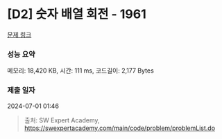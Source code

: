 # [D2] 숫자 배열 회전 - 1961 

[문제 링크](https://swexpertacademy.com/main/code/problem/problemDetail.do?contestProbId=AV5Pq-OKAVYDFAUq) 

### 성능 요약

메모리: 18,420 KB, 시간: 111 ms, 코드길이: 2,177 Bytes

### 제출 일자

2024-07-01 01:46



> 출처: SW Expert Academy, https://swexpertacademy.com/main/code/problem/problemList.do